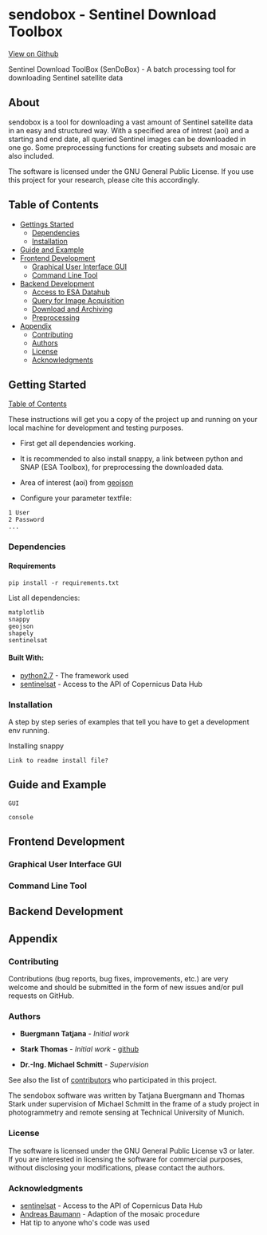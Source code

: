 # sendobox - Sentinel Download Toolbox

[View on Github](https://github.com/sendobox/sendobox)

Sentinel Download ToolBox (SenDoBox) - A batch processing tool for downloading Sentinel satellite data

## About

sendobox is a tool for downloading a vast amount of Sentinel satellite data in an easy and structured way. With a specified area of intrest (aoi) and a starting and end date, all queried Sentinel images can be downloaded in one go. Some preprocessing functions for creating subsets and mosaic are also included.

The software is licensed under the GNU General Public License. If you use this project for your research, please cite this accordingly.

## Table of Contents

* [Gettings Started](#getting-started)
  * [Dependencies](#dependencies)
  * [Installation](#installation)
* [Guide and Example](#guide-and-example)
* [Frontend Development](#frontend-development)
  * [Graphical User Interface GUI](#graphical-user-interface-gui)
  * [Command Line Tool](#command-line-tool)
* [Backend Development](#backend-development)
  * [Access to ESA Datahub](#)
  * [Query for Image Acquisition](#)
  * [Download and Archiving](#)
  * [Preprocessing](#)
* [Appendix](#appendix)
  * [Contributing](#contributing)
  * [Authors](#authors)
  * [License](#license)
  * [Acknowledgments](#acknowledgments)



## Getting Started
[Table of Contents](#table-of-contents)

These instructions will get you a copy of the project up and running on your local machine for development and testing purposes.

* First get all dependencies working.
* It is recommended to also install snappy, a link between python and SNAP (ESA Toolbox), for preprocessing the downloaded data.

* Area of interest (aoi) from [geojson](http://geojson.io/#map=2/20.0/0.0)
* Configure your parameter textfile:

```
1 User
2 Password
...
```

### Dependencies

#### Requirements
```
pip install -r requirements.txt
```

List all dependencies:

```
matplotlib
snappy
geojson
shapely
sentinelsat
```

#### Built With:

* [python2.7](https://www.python.org/download/releases/2.7/) - The framework used
* [sentinelsat](https://github.com/ibamacsr/sentinelsat) - Access to the API of Copernicus Data Hub

### Installation

A step by step series of examples that tell you have to get a development env running. 

Installing snappy

```
Link to readme install file?
```

## Guide and Example

```
GUI
```

```
console
```

## Frontend Development

### Graphical User Interface GUI

### Command Line Tool

## Backend Development

## Appendix


### Contributing

Contributions (bug reports, bug fixes, improvements, etc.) are very welcome and should be submitted in the form of new issues and/or pull requests on GitHub.

### Authors

* **Buergmann Tatjana** - *Initial work* 
* **Stark Thomas** - *Initial work* - [github](https://github.com/stark-t)

* **Dr.-Ing. Michael Schmitt** - *Supervision*

See also the list of [contributors](https://github.com/your/project/contributors) who participated in this project.

The sendobox software was written by Tatjana Buergmann and Thomas Stark under supervision of Michael Schmitt in the frame of a study project in photogrammetry and remote sensing at Technical University of Munich.

### License

The software is licensed under the GNU General Public License v3 or later. If you are interested in licensing the software for commercial purposes, without disclosing your modifications, please contact the authors.


### Acknowledgments

* [sentinelsat](https://github.com/ibamacsr/sentinelsat) - Access to the API of Copernicus Data Hub
* [Andreas Baumann](http://forum.step.esa.int/users/abgbaumann/activity) - Adaption of the mosaic procedure
* Hat tip to anyone who's code was used


